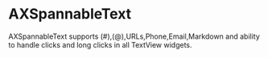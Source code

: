 # AXSpannableText
 AXSpannableText supports (#),(@),URLs,Phone,Email,Markdown and ability to handle clicks and long clicks in all TextView widgets.
